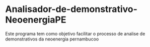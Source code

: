 # Analisador-de-demonstrativo-NeoenergiaPE
 Este programa tem como objetivo facilitar o processo de analise de demonstrativos da neoenergia pernambucoo 
